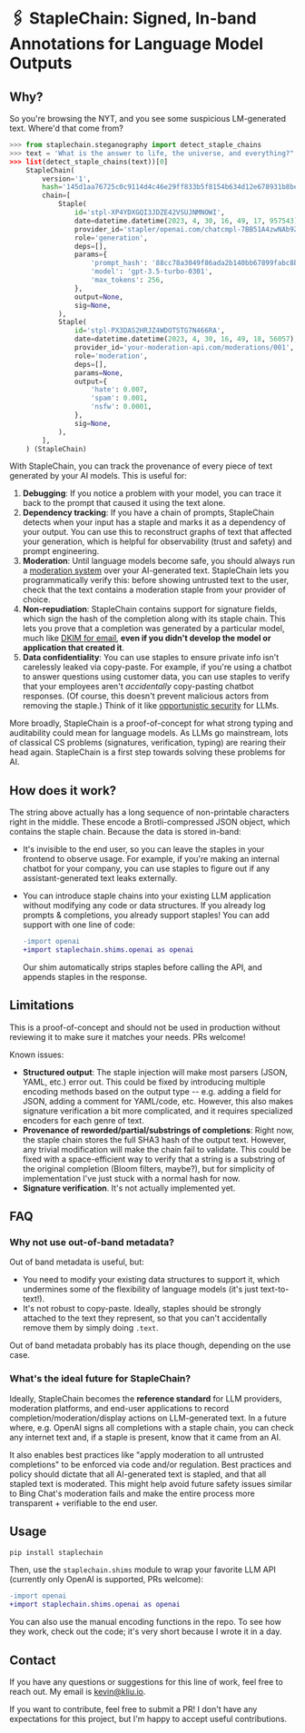 # 🖇 StapleChain: Signed, In-band Annotations for Language Model Outputs

## Why?

So you're browsing the NYT, and you see some suspicious LM-generated text. Where'd that come from?

```python
>>> from staplechain.steganography import detect_staple_chains
>>> text = 'What is the answer to life, the universe, and everything?" The answer is 42, according to Douglas Adams in his book, "The Hit﻿⁠‍‌﻿‍‍﻿⁠‌‌‌‌‌‌‌‌﻿‍‌﻿‍‌‌⁠﻿⁠‍‌﻿⁠⁠‌﻿‌﻿⁠﻿‌‍‌‌‍﻿‌‌﻿﻿‌﻿⁠﻿⁠‍‌⁠‍⁠‍﻿⁠‍‍﻿‌‍﻿⁠﻿‌﻿‌﻿⁠‌⁠‌‍‌‍﻿⁠﻿⁠‍‍‌‍⁠‍‍‌‍⁠⁠⁠‍﻿﻿﻿﻿‍﻿﻿‍‍‍‍‍‌⁠⁠﻿‌‍‌‌‌⁠‌﻿‌‍‍﻿‍﻿‌﻿﻿⁠‌‌﻿‌‌‌‌﻿⁠﻿‌﻿﻿‌﻿﻿‌‌‍‍⁠‌⁠‌⁠⁠‌⁠⁠﻿﻿‍‍‍‍‍‌‍﻿‌⁠‍⁠﻿‌‌‌‌‍⁠⁠‌⁠⁠﻿﻿‌‍‌‍﻿‌‌‌﻿⁠‌﻿‌‍﻿⁠‌﻿⁠‌‌﻿‌‌﻿‌‌‍﻿﻿‌‍﻿‍⁠﻿⁠‍⁠⁠‍‌‌⁠⁠‌⁠﻿⁠‍⁠‍﻿‌⁠‍﻿﻿‍‌‌⁠﻿﻿﻿‌‌‍‌‌﻿⁠‌⁠‍‍‌‍﻿‍﻿﻿﻿‍‍‌‌‌⁠﻿﻿‍﻿⁠‌‌‌‌‌‌‍‌‌‌‍⁠﻿‌‌‌‍‍‍‍‍‍‌‍﻿⁠﻿﻿﻿⁠⁠‍⁠﻿⁠‌⁠‌‌‌‍‌﻿⁠⁠‍‍‍‍⁠‌‍‍‍‌‍‍‍‌⁠﻿‍‌﻿⁠﻿‍﻿‌‌‍‌⁠‌‌﻿﻿‌‌‌﻿‍﻿﻿‌﻿‍‍⁠‍‌‍⁠⁠⁠‍⁠‌‍‍⁠‌‍﻿‌﻿‌⁠‍⁠﻿‌‍‌‍⁠‌‍﻿‌‍‌‍‌‌﻿‍﻿‍⁠‌‍⁠‍‌﻿﻿‌‌‌‍‌⁠⁠‍‌‍‍⁠⁠⁠‌‍﻿⁠‍‌⁠‍‌‍‌﻿‍⁠⁠‍﻿‍‍‌‍‍⁠‌‍‍⁠‌⁠‍⁠‌‍‌‍⁠‌⁠‍‌﻿﻿‌‌‍‍‍⁠﻿‍‍‌‌⁠‍﻿‌‍﻿⁠⁠﻿﻿﻿‍‍‌‌﻿‍⁠﻿‌‌‍‌‌⁠﻿﻿‍﻿‌⁠﻿‍‍﻿﻿‍﻿⁠‌﻿⁠﻿⁠‍‌‌﻿‍‍‌﻿‌‌‌⁠﻿﻿⁠‌﻿⁠⁠‌﻿⁠‌⁠⁠⁠﻿﻿‌‌﻿⁠‍⁠‌﻿⁠⁠‍‍‍‍‍⁠‍‍‍‍‍‍‍⁠﻿‌‍﻿‍⁠‍﻿‌⁠﻿‍⁠⁠‍﻿⁠⁠⁠﻿‍‍﻿‍﻿⁠﻿‍‍﻿﻿﻿‍⁠﻿‍﻿‌‍‌‌‍⁠﻿‌‌‌‌‍﻿‌‌‌‌‌‌﻿﻿﻿‍⁠‌‌‌‌⁠⁠‌⁠‍⁠⁠‌﻿‌‌⁠‌⁠‍⁠﻿‌‌‍⁠‍‌⁠﻿‍⁠‌‌‍‌‍⁠‍‍‌‌⁠﻿⁠‍⁠⁠‌‌‌‍‌‍‍‍⁠﻿‍﻿‌⁠‌‌‍‍⁠‌‌⁠﻿‌﻿‌‌‍⁠⁠‌﻿‍﻿﻿‌⁠‌⁠⁠‍﻿⁠﻿﻿‌⁠‍﻿⁠⁠⁠⁠‍‍﻿⁠‌⁠⁠‌⁠﻿﻿⁠‌‌⁠‌⁠⁠﻿‍⁠‍‍⁠‍﻿﻿‌﻿﻿﻿‍⁠⁠‌‍‍‌‍﻿﻿⁠‌‌⁠﻿﻿﻿⁠﻿‍⁠‍﻿‍﻿‌‌⁠⁠⁠⁠⁠‌‍‍‍⁠‌‍‌‌‍⁠⁠‌⁠‌﻿﻿﻿﻿‍⁠﻿﻿‌﻿⁠﻿‍‍‍‌‍﻿‍⁠‍⁠‍‍‍‍﻿‌‍‍‍‍‍‍﻿‍‌⁠⁠﻿﻿‍‌﻿‌‍﻿‍‌⁠﻿﻿﻿‌﻿‌﻿‌﻿⁠﻿﻿‍‌‍﻿‍﻿‍‍‌﻿‌‌﻿‌⁠﻿‍‍‌﻿﻿﻿⁠‌﻿﻿‌‍﻿‍﻿⁠‌﻿⁠⁠‌‍‍⁠⁠‌﻿⁠‌⁠⁠﻿‌﻿⁠‌‌﻿‍‍‌﻿‌﻿⁠﻿‍‍﻿‍‍⁠‍‍﻿﻿⁠‍﻿‌﻿‍‌‌⁠⁠﻿‍⁠⁠﻿⁠⁠‌‌‌﻿﻿﻿⁠‍⁠‌﻿﻿⁠﻿⁠﻿⁠﻿‍⁠‍﻿﻿⁠‍﻿⁠﻿‍‍‍⁠⁠⁠﻿⁠‌﻿⁠⁠‍‍﻿⁠﻿‍﻿﻿⁠⁠‌‍﻿⁠‍‍⁠‍‌⁠‍⁠﻿⁠‍⁠‌‍⁠⁠‍‍⁠⁠‍﻿‌‌⁠‍‍⁠⁠⁠﻿‌⁠‌‌﻿‍‌﻿⁠﻿‌﻿‍⁠‌‍⁠‌⁠‌‌‍﻿‌‍⁠‌﻿⁠⁠﻿‌﻿﻿⁠⁠‍﻿‍﻿﻿‌‍⁠‌⁠⁠﻿‌⁠‌⁠‌‌‍⁠‌‍‍‍⁠‍‌‌﻿⁠⁠‌‍‍⁠‌⁠﻿‌‍‌‍﻿‌‍⁠‍‍‍⁠⁠﻿‌⁠‍‌‍‍⁠‌⁠‌﻿‌⁠⁠﻿‍﻿⁠‍‌⁠‌‌﻿‌‍‌‍‍‍‍⁠﻿‌⁠‍⁠﻿⁠﻿‌‌‌⁠﻿‌⁠‍⁠‍﻿﻿⁠‍‌‌‍⁠‍‍⁠﻿‍‍‌‌‌﻿﻿‍﻿⁠﻿‍﻿﻿﻿‍‍‌﻿‍﻿﻿‌‍‌‌‍‌﻿‌﻿‌‌﻿‌‍‌‌⁠‌‍‌﻿⁠‍﻿﻿﻿⁠⁠‍﻿﻿‍﻿‍‌﻿﻿﻿⁠⁠⁠﻿‍‍‍‌‌‌‍‍‍‌⁠‌﻿﻿﻿﻿﻿‍‍‌⁠﻿⁠﻿﻿﻿﻿‌﻿⁠‍‌‌﻿‍‍﻿‌‌﻿﻿⁠‍‍‌‌﻿﻿⁠⁠﻿‍⁠﻿﻿‌⁠⁠﻿‌‌‌‌‌⁠‌⁠‍﻿﻿⁠‌‌⁠﻿﻿﻿﻿‌‌‌﻿‌‌⁠‍‍‌‌﻿⁠⁠⁠‌‍‍‌﻿‍‌﻿‌‍﻿⁠‍‌﻿‌⁠⁠⁠‍‍﻿⁠⁠‌⁠﻿﻿‌﻿﻿⁠⁠‌‍﻿﻿﻿‍⁠‌﻿‌⁠﻿‍⁠‌‍‍﻿‍‍‍‍﻿﻿‌⁠﻿⁠‌‍‍⁠﻿‌⁠⁠⁠‌⁠﻿‌‌‍⁠‌‍⁠⁠﻿‌﻿﻿‌⁠‍‍‌⁠‌‍‌﻿⁠‌‌‍‍‌⁠⁠﻿‍‌﻿‌﻿⁠‌‍﻿⁠‌‌﻿﻿⁠﻿﻿﻿‌‍‍‌‌‍‌‌﻿⁠‌‍‌‌⁠⁠‍﻿‌﻿‌‍‍‍﻿‍⁠⁠‌﻿‍﻿﻿‍⁠⁠﻿‍‍‍‌‍‌⁠‍‌﻿‌‍‌‍⁠﻿‍‍‍‌‍‍﻿‍﻿﻿﻿‍⁠⁠‌‌‌⁠‌⁠‍﻿‌‌‍﻿‌﻿⁠﻿⁠‌‍⁠﻿﻿‍‍‌‌﻿‍⁠⁠﻿‌‌‌⁠﻿‌‍‌⁠﻿‌﻿﻿‌⁠‍‌﻿⁠⁠‌⁠﻿‍⁠‍⁠⁠‍⁠‍⁠‍﻿﻿⁠﻿⁠﻿⁠‌⁠‍‍⁠‌‌﻿﻿﻿﻿‌⁠﻿‍‍﻿‌‍﻿﻿‍⁠﻿‍‌‌‌⁠‍⁠‌﻿﻿﻿﻿⁠⁠﻿‌‌⁠‍‍﻿⁠‍﻿﻿﻿﻿‍‌chhiker's Guide to the Galaxy." However, many believe it to be a joke or a philosophical concept rather than a literal answer.'
>>> list(detect_staple_chains(text))[0]
    StapleChain(
        version='1',
        hash='145d1aa76725c0c9114d4c46e29ff833b5f8154b634d12e678931b8be6219f1e',
        chain=[
            Staple(
                id='stpl-XP4YDXGQI3JDZE42VSUJNMNOWI',
                date=datetime.datetime(2023, 4, 30, 16, 49, 17, 957543),
                provider_id='stapler/openai.com/chatcmpl-7BB51A4zwNAb9ZI7EQcS2QzVavMXQ',
                role='generation',
                deps=[],
                params={
                    'prompt_hash': '88cc78a3049f86ada2b140bb67899fabc8b21eb15626da660f2fa6b3216ecadd',
                    'model': 'gpt-3.5-turbo-0301',
                    'max_tokens': 256,
                },
                output=None,
                sig=None,
            ),
            Staple(
                id='stpl-PX3DAS2HRJZ4WDOTSTG7N466RA',
                date=datetime.datetime(2023, 4, 30, 16, 49, 18, 56057),
                provider_id='your-moderation-api.com/moderations/001',
                role='moderation',
                deps=[],
                params=None,
                output={
                    'hate': 0.007,
                    'spam': 0.001,
                    'nsfw': 0.0001,
                },
                sig=None,
            ),
        ],
    ) (StapleChain)
```

With StapleChain, you can track the provenance of every piece of text generated by your AI models. This is useful for:

1. **Debugging**: If you notice a problem with your model, you can trace it back to the prompt that caused it using the text alone.
2. **Dependency tracking**: If you have a chain of prompts, StapleChain detects when your input has a staple and marks it as a dependency of your output. You can use this to reconstruct graphs of text that affected your generation, which is helpful for observability (trust and safety) and prompt engineering.
3. **Moderation**: Until language models become safe, you should always run a [moderation system](https://watchpost.ai) over your AI-generated text. StapleChain lets you programmatically verify this: before showing untrusted text to the user, check that the text contains a moderation staple from your provider of choice.
4. **Non-repudiation**: StapleChain contains support for signature fields, which sign the hash of the completion along with its staple chain. This lets you prove that a completion was generated by a particular model, much like [DKIM for email](https://en.wikipedia.org/wiki/DomainKeys_Identified_Mail), **even if you didn't develop the model or application that created it**.
5. **Data confidentiality**: You can use staples to ensure private info isn't carelessly leaked via copy-paste. For example, if you're using a chatbot to answer questions using customer data, you can use staples to verify that your employees aren't _accidentally_ copy-pasting chatbot responses. (Of course, this doesn't prevent malicious actors from removing the staple.) Think of it like [opportunistic security](https://en.wikipedia.org/wiki/Opportunistic_encryption) for LLMs.

More broadly, StapleChain is a proof-of-concept for what strong typing and auditability could mean for language models. As LLMs go mainstream, lots of classical CS problems (signatures, verification, typing) are rearing their head again. StapleChain is a first step towards solving these problems for AI.

## How does it work?

The string above actually has a long sequence of non-printable characters right in the middle. These encode a Brotli-compressed JSON object, which contains the staple chain. Because the data is stored in-band:

- It's invisible to the end user, so you can leave the staples in your frontend to observe usage. For example, if you're making an internal chatbot for your company, you can use staples to figure out if any assistant-generated text leaks externally.
- You can introduce staple chains into your existing LLM application without modifying any code or data structures. If you already log prompts & completions, you already support staples! You can add support with one line of code:

  ```diff
  -import openai
  +import staplechain.shims.openai as openai
  ```

  Our shim automatically strips staples before calling the API, and appends staples in the response.

## Limitations

This is a proof-of-concept and should not be used in production without reviewing it to make sure it matches your needs. PRs welcome!

Known issues:

- **Structured output**: The staple injection will make most parsers (JSON, YAML, etc.) error out. This could be fixed by introducing multiple encoding methods based on the output type -- e.g. adding a field for JSON, adding a comment for YAML/code, etc. However, this also makes signature verification a bit more complicated, and it requires specialized encoders for each genre of text.
- **Provenance of reworded/partial/substrings of completions**: Right now, the staple chain stores the full SHA3 hash of the output text. However, any trivial modification will make the chain fail to validate. This could be fixed with a space-efficient way to verify that a string is a substring of the original completion (Bloom filters, maybe?), but for simplicity of implementation I've just stuck with a normal hash for now.
- **Signature verification**. It's not actually implemented yet.

## FAQ

### Why not use out-of-band metadata?

Out of band metadata is useful, but:

- You need to modify your existing data structures to support it, which undermines some of the flexibility of language models (it's just text-to-text!).
- It's not robust to copy-paste. Ideally, staples should be strongly attached to the text they represent, so that you can't accidentally remove them by simply doing `.text`.

Out of band metadata probably has its place though, depending on the use case.

### What's the ideal future for StapleChain?

Ideally, StapleChain becomes the **reference standard** for LLM providers, moderation platforms, and end-user applications to record completion/moderation/display actions on LLM-generated text. In a future where, e.g. OpenAI signs all completions with a staple chain, you can check any internet text and, if a staple is present, know that it came from an AI.

It also enables best practices like "apply moderation to all untrusted completions" to be enforced via code and/or regulation. Best practices and policy should dictate that all AI-generated text is stapled, and that all stapled text is moderated. This might help avoid future safety issues similar to Bing Chat's moderation fails and make the entire process more transparent + verifiable to the end user.

## Usage

```bash
pip install staplechain
```

Then, use the `staplechain.shims` module to wrap your favorite LLM API (currently only OpenAI is supported, PRs welcome):

```diff
-import openai
+import staplechain.shims.openai as openai
```

You can also use the manual encoding functions in the repo. To see how they work, check out the code; it's very short because I wrote it in a day.

## Contact

If you have any questions or suggestions for this line of work, feel free to reach out. My email is kevin@kliu.io.

If you want to contribute, feel free to submit a PR! I don't have any expectations for this project, but I'm happy to accept useful contributions.
